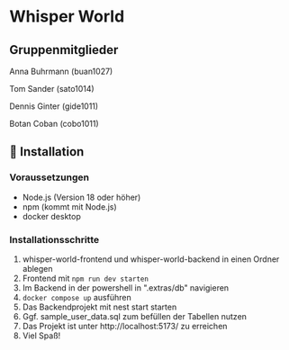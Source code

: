 # Whisper World
## Gruppenmitglieder
Anna Buhrmann (buan1027)

Tom Sander (sato1014)

Dennis Ginter (gide1011)

Botan Coban (cobo1011)

## 🚀 Installation

### Voraussetzungen
- Node.js (Version 18 oder höher)
- npm (kommt mit Node.js)
- docker desktop

### Installationsschritte

1. whisper-world-frontend und whisper-world-backend in einen Ordner ablegen
2. Frontend mit `npm run dev starten`
3. Im Backend in der powershell in ".extras/db" navigieren
4. `docker compose up` ausführen
5. Das Backendprojekt mit nest start starten
6. Ggf. sample_user_data.sql zum befüllen der Tabellen nutzen
7. Das Projekt ist unter http://localhost:5173/ zu erreichen
7. Viel Spaß!


